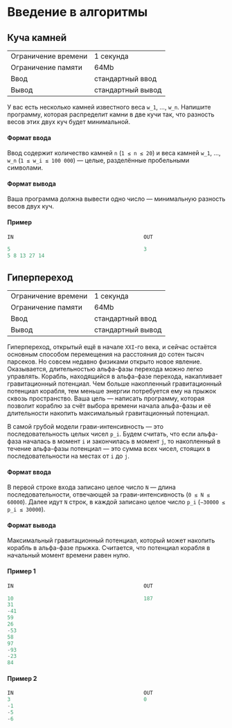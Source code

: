 # Введение в алгоритмы

## Куча камней

|||
| :---                | :---              |
| Ограничение времени | 1 секунда         |
| Ограничение памяти  | 64Mb              |
| Ввод                | стандартный ввод  |
| Вывод               | стандартный вывод |

У вас есть несколько камней известного веса `w_1`, ..., `w_n`. Напишите программу,
которая распределит камни в две кучи так, что разность весов этих двух куч будет
минимальной.

#### Формат ввода

Ввод содержит количество камней `n` (`1 ≤ n ≤ 20`) и веса камней `w_1`, ..., `w_n` 
(`1 ≤ w_i ≤ 100 000`) — целые, разделённые пробельными символами.

#### Формат вывода

Ваша программа должна вывести одно число — минимальную разность весов двух куч.

#### Пример

``` cpp
IN                                          OUT

5                                           3
5 8 13 27 14
```

## Гиперпереход

|||
| :---                | :---              |
| Ограничение времени | 1 секунда         |
| Ограничение памяти  | 64Mb              |
| Ввод                | стандартный ввод  |
| Вывод               | стандартный вывод |

Гиперпереход, открытый ещё в начале `XXI`-го века, и сейчас остаётся основным способом
перемещения на расстояния до сотен тысяч парсеков. Но совсем недавно физиками открыто
новое явление. Оказывается, длительностью альфа-фазы перехода можно легко управлять.
Корабль, находящийся в альфа-фазе перехода, накапливает гравитационный потенциал. Чем
больше накопленный гравитационный потенциал корабля, тем меньше энергии потребуется ему
на прыжок сквозь пространство. Ваша цель — написать программу, которая позволит кораблю
за счёт выбора времени начала альфа-фазы и её длительности накопить максимальный
гравитационный потенциал.

В самой грубой модели грави-интенсивность — это последовательность целых чисел `p_i`. Будем
считать, что если альфа-фаза началась в момент `i` и закончилась в момент `j`, то накопленный
в течение альфа-фазы потенциал — это сумма всех чисел, стоящих в последовательности на местах
от `i` до `j`.

#### Формат ввода

В первой строке входа записано целое число `N` — длина последовательности, отвечающей за
грави-интенсивность (`0 ≤ N ≤ 60000`). Далее идут `N` строк, в каждой записано целое число
`p_i` (`−30000 ≤ p_i ≤ 30000`).

#### Формат вывода

Максимальный гравитационный потенциал, который может накопить корабль в альфа-фазе прыжка.
Считается, что потенциал корабля в начальный момент времени равен нулю.

#### Пример 1

``` cpp
IN                                          OUT

10                                          187
31
-41
59
26
-53
58
97
-93
-23
84
```

#### Пример 2

``` cpp
IN                                          OUT
3                                           0
-1
-5
-6
```
